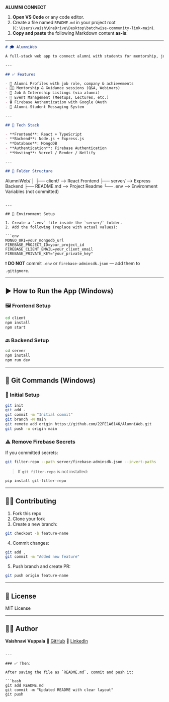 **ALUMNI CONNECT**

1. **Open VS Code** or any code editor.
2. Create a file named `README.md` in your project root (`C:\Users\vaish\OneDrive\Desktop\batchwise-community-link-main`).
3. **Copy and paste** the following Markdown content **as-is**:

---

```markdown
# 🎓 AlumniWeb

A full-stack web app to connect alumni with students for mentorship, job referrals, and networking.

---

## ✅ Features

- 👥 Alumni Profiles with job role, company & achievements  
- 🧑‍🏫 Mentorship & Guidance sessions (Q&A, Webinars)  
- 💼 Job & Internship Listings (via alumni)  
- 📅 Event Management (Meetups, Lectures, etc.)  
- 🔒 Firebase Authentication with Google OAuth  
- 💬 Alumni-Student Messaging System  

---

## 🧰 Tech Stack

- **Frontend**: React + TypeScript  
- **Backend**: Node.js + Express.js  
- **Database**: MongoDB  
- **Authentication**: Firebase Authentication  
- **Hosting**: Vercel / Render / Netlify  

---

## 📁 Folder Structure

```

AlumniWeb/
│
├── client/         --> React Frontend
├── server/         --> Express Backend
├── README.md       --> Project Readme
└── .env            --> Environment Variables (not committed)

````

---

## 🔐 Environment Setup

1. Create a `.env` file inside the `server/` folder.  
2. Add the following (replace with actual values):

```env
MONGO_URI=your_mongodb_url
FIREBASE_PROJECT_ID=your_project_id
FIREBASE_CLIENT_EMAIL=your_client_email
FIREBASE_PRIVATE_KEY="your_private_key"
````

❗ **DO NOT** commit `.env` or `firebase-adminsdk.json` — add them to `.gitignore`.

---

## ▶️ How to Run the App (Windows)

### 🖼️ Frontend Setup

```bash
cd client
npm install
npm start
```

### 🔙 Backend Setup

```bash
cd server
npm install
npm run dev
```

---

## 🚀 Git Commands (Windows)

### 📌 Initial Setup

```bash
git init
git add .
git commit -m "Initial commit"
git branch -M main
git remote add origin https://github.com/22FE1A6146/AlumniWeb.git
git push -u origin main
```

### ⚠️ Remove Firebase Secrets

If you committed secrets:

```bash
git filter-repo --path server/firebase-adminsdk.json --invert-paths
```

> If `git filter-repo` is not installed:

```bash
pip install git-filter-repo
```

---

## 🧑‍💻 Contributing

1. Fork this repo
2. Clone your fork
3. Create a new branch:

```bash
git checkout -b feature-name
```

4. Commit changes:

```bash
git add .
git commit -m "Added new feature"
```

5. Push branch and create PR:

```bash
git push origin feature-name
```

---

## 📄 License

MIT License

---

## 🙋‍♀️ Author

**Vaishnavi Vuppala**
🔗 [GitHub](https://github.com/22FE1A6146)
🔗 [LinkedIn](https://www.linkedin.com/in/vaishnavi-vuppala-54a801304)

````

---

### ✅ Then:

After saving the file as `README.md`, commit and push it:

```bash
git add README.md
git commit -m "Updated README with clear layout"
git push
````




 
 
